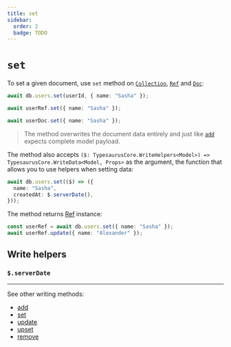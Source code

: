 ```yaml
---
title: set
sidebar:
  order: 2
  badge: TODO
---
```


# `set`

To set a given document, use `set` method on [`Collection`](/docs/classes/collection), [`Ref`](/docs/classes/ref) and [`Doc`](/docs/classes/doc):

```ts
await db.users.set(userId, { name: "Sasha" });

await userRef.set({ name: "Sasha" });

await userDoc.set({ name: "Sasha" });
```

> The method overwrites the document data entirely and just like [`add`](/docs/api/add) expects complete model payload.

The method also accepts `($: TypesaurusCore.WriteHelpers<Model>) => TypesaurusCore.WriteData<Model, Props>` as the argument, the function that allows you to use helpers when setting data:

```ts
await db.users.set(($) => ({
  name: "Sasha",
  createdAt: $.serverDate(),
}));
```

The method returns [Ref](/docs/classes/ref) instance:

```ts
const userRef = await db.users.set({ name: "Sasha" });
await userRef.update({ name: "Alexander" });
```

## Write helpers

### `$.serverDate`

---

See other writing methods:

- [add](/docs/api/add)
- [set](/docs/api/set)
- [update](/docs/api/update)
- [upset](/docs/api/upset)
- [remove](/docs/api/remove)
